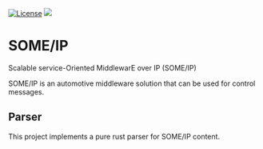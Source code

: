 [![License](https://img.shields.io/badge/License-Apache_2.0-blue.svg)](https://opensource.org/licenses/Apache-2.0)
[![](https://github.com/esrlabs/someip/workflows/CI/badge.svg)](https://github.com/esrlabs/someip/actions)

# SOME/IP

Scalable service-Oriented MiddlewarE over IP (SOME/IP)

SOME/IP is an automotive middleware solution that can be used for control messages.

## Parser

This project implements a pure rust parser for SOME/IP content.
